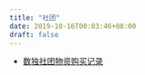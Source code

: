 ```yaml
---
title: "社团"
date: 2019-10-16T00:03:46+08:00
draft: false
---
```


* [数独社团物资购买记录](https://freiwilliger.oss-cn-shenzhen.aliyuncs.com/sudoku/resources.xlsx)

